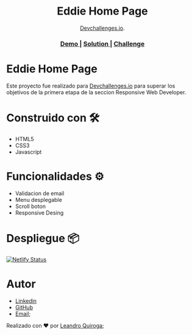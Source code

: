 <!-- Please update value in the {}  -->

<h1 align="center">Eddie Home Page</h1>

<div align="center">
    <a href="http://devchallenges.io" target="_blank">Devchallenges.io</a>.
</div>

<div align="center">
  <h3>
    <a href="https://{your-demo-link.your-domain}">
      Demo
    </a>
    <span> | </span>
    <a href="https://{your-url-to-the-solution}">
      Solution
    </a>
    <span> | </span>
    <a href="https://devchallenges.io/challenges/xobQBuf8zWWmiYMIAZe0">
      Challenge
    </a>
  </h3>
</div>

<!-- TABLE OF CONTENTS -->

# Eddie Home Page
Este proyecto fue realizado para <a href="http://devchallenges.io" target="_blank">Devchallenges.io</a> para superar los objetivos de la primera etapa de la seccion Responsive Web Developer. 

# Construido con 🛠️
- HTML5
- CSS3
- Javascript

# Funcionalidades ⚙️
 - Validacion de email 
 - Menu desplegable
 - Scroll boton
 - Responsive Desing

# Despliegue 📦
[![Netlify Status](https://api.netlify.com/api/v1/badges/c5928e65-5f06-42ef-9ac4-da89c2875cfa/deploy-status)](https://eddie-home-page.netlify.app/src/)

# Autor

- [Linkedin](https://www.linkedin.com/in/leanquiroga95/)
- [GitHub](https://github.com/leandroquiroga)
- [Email](mailto:leandroquiroga9514@gmail.com);


Realizado con ❤️ por [Leandro Quiroga](https://github.com/leandroquiroga);

